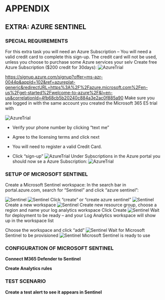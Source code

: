 # APPENDIX
## EXTRA: AZURE SENTINEL
### SPECIAL REQUIREMENTS

For this extra task you will need an Azure Subscription – You will need a valid credit card to complete this sign-up.
The credit card will not be used, unless you choose to purchase some Azure services your selv
Create free Azure Subscription ($200 credit for 30days):
 ![AzureTrial](../img/azuretrial1.png)

https://signup.azure.com/signup?offer=ms-azr-0044p&appId=102&ref=azureplat-generic&redirectURL=https%3A%2F%2Fazure.microsoft.com%2Fen-us%2Fget-started%2Fwelcome-to-azure%2F&l=en-us&correlationId=4fb68cb5b20240c884a3e2ac0f885a90
Make sure you are logged in with the same account you created the Microsoft 365 E5 trial with

  ![AzureTrial](../img/azuretrial2.png)

- Verify your phone number by clicking “text me”

- Agree to the licensing terms and click next
- You will need to register a valid Credit Card.

- Click “sign-up”
  ![AzureTrial](../img/azuretrial3.png)
Under Subscriptions in the Azure portal you should now se a Azure Subscription:
  ![AzureTrial](../img/azuretrial4.png)


### SETUP OF MICROSOFT SENTINEL
Create a Microsoft Sentinel workspace:
In the search bar in portal.azure.com, search for “Sentinel” and click “azure sentinel”:
 
![Sentinel](../img/sentinel1.png) 
![Sentinel](../img/sentinel2.png) 
Click “create” or “create azure sentinel”
  ![Sentinel](../img/sentinel3.png) 
Create a new workspace
   ![Sentinel](../img/sentinel4.png) 
Create new resource group, choose a region and name your log analytics workspace
Click Create
   ![Sentinel](../img/sentinel5.png) 
Wait for deployment to be ready – and your Log Analytics workspace will show up in the workspace list
 
Choose the workspace and click “add”
   ![Sentinel](../img/sentinel6.png) 
Wait for Microsoft Sentinel to be provisioned
   ![Sentinel](../img/sentinel7.png) 
Microsoft Sentinel is ready to use


### CONFIGURATION OF MICROSOFT SENTINEL

**Connect M365 Defender to Sentinel**

**Create Analytics rules**




### TEST SCENARIO
**Create a test alert to see it appears in Sentinel**
 
